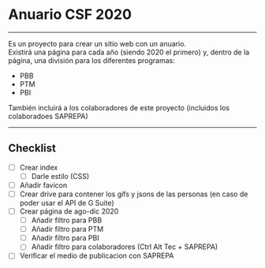 # Anuario CSF 2020
---
Es un proyecto para crear un sitio web con un anuario.  
Existirá una página para cada año (siendo 2020 el primero) y, dentro de la página, una división para los diferentes programas:
* PBB
* PTM
* PBI  

También incluirá a los colaboradores de este proyecto (incluidos los colaboradoes SAPREPA)

---
## Checklist

- [ ] Crear index
    - [ ] Darle estilo (CSS)
- [ ] Añadir favicon
- [ ] Crear drive para contener los gifs y jsons de las personas (en caso de poder usar el API de G Suite)
- [ ] Crear página de ago-dic 2020
    - [ ] Añadir filtro para PBB
    - [ ] Añadir filtro para PTM
    - [ ] Añadir filtro para PBI
    - [ ] Añadir filtro para colaboradores (Ctrl Alt Tec + SAPREPA)
- [ ] Verificar el medio de publicacion con SAPREPA
